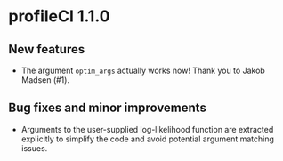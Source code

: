# profileCI 1.1.0

## New features

* The argument `optim_args` actually works now! Thank you to Jakob Madsen (#1).

## Bug fixes and minor improvements

* Arguments to the user-supplied log-likelihood function are extracted explicitly to simplify the code and avoid potential argument matching issues.

